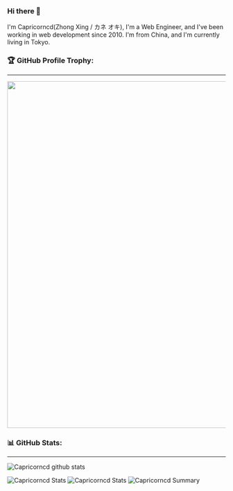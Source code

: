 ### Hi there 👋

I'm Capricorncd(Zhong Xing / カネ オキ), I'm a Web Engineer, and I've been working in web development since 2010. I'm from China, and I'm currently living in Tokyo.

### 🏆 GitHub Profile Trophy:
---
<a href="https://github.com/ryo-ma/github-profile-trophy">
  <img width=800 src="https://github-profile-trophy.vercel.app/?username=Capricorncd&column=8&theme=radical&no-frame=true&no-bg=true"/>
</a>


### 📊 GitHub Stats:
---
![Capricorncd github stats](https://github-readme-stats.vercel.app/api?username=Capricorncd&theme=radical&show_icons=true&count_private=true)

![Capricorncd Stats](https://github-profile-summary-cards.vercel.app/api/cards/repos-per-language?username=Capricorncd&theme=solarized_dark)
![Capricorncd Stats](https://github-profile-summary-cards.vercel.app/api/cards/most-commit-language?username=Capricorncd&theme=solarized_dark)
![Capricorncd Summary](https://github-profile-summary-cards.vercel.app/api/cards/profile-details?username=Capricorncd&theme=solarized_dark)
